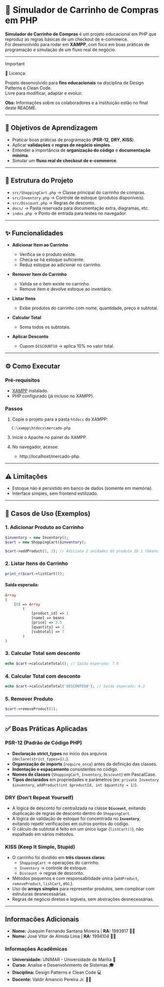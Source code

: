 # :shopping_cart: Simulador de Carrinho de Compras em PHP

**Simulador de Carrinho de Compras** é um projeto educacional em PHP que reproduz as regras básicas de um checkout de e-commerce.  
Foi desenvolvido para rodar em **XAMPP**, com foco em boas práticas de programação e simulação de um fluxo real de negócio.

---

> [!IMPORTANT]
> :scroll: Licença:
> 
> Projeto desenvolvido para **fins educacionais** na disciplina de Design Patterns e Clean Code.  
> Livre para modificar, adaptar e evoluir.
>
> **Obs:** Informações sobre os colaboradores e a instituição estão no final deste README.

---

## :dart: Objetivos de Aprendizagem

- Praticar boas práticas de programação (**PSR-12**, **DRY**, **KISS**).  
- Aplicar **validações** e **regras de negócio simples**.  
- Entender a importância de **organização do código** e **documentação mínima**.  
- Simular um **fluxo real de checkout de e-commerce**.  

---

## :open_file_folder: Estrutura do Projeto

- `src/ShoppingCart.php` → Classe principal do carrinho de compras.  
- `src/Inventory.php` → Controle de estoque (produtos disponíveis).  
- `src/Discount.php` → Regras de desconto.  
- `docs/` → Pasta reservada para documentação extra, diagramas, etc.  
- `index.php` → Ponto de entrada para testes no navegador.  

---

## :sparkles: Funcionalidades

- **Adicionar Item ao Carrinho**
  - Verifica se o produto existe.
  - Checa se há estoque suficiente.
  - Reduz estoque ao adicionar no carrinho.

- **Remover Item do Carrinho**
  - Valida se o item existe no carrinho.
  - Remove item e devolve estoque ao inventário.

- **Listar Itens**
  - Exibe produtos do carrinho com nome, quantidade, preço e subtotal.

- **Calcular Total**
  - Soma todos os subtotais.

- **Aplicar Desconto**
  - Cupom `DISCOUNT10` → aplica 10% no valor total.

---

## :gear: Como Executar

### Pré-requisitos
- [XAMPP](https://www.apachefriends.org/index.html) instalado.  
- PHP configurado (já incluso no XAMPP).  

### Passos
1. Copie o projeto para a pasta `htdocs` do XAMPP:
````
   C:\xampp\htdocs\mercado-php
````
3. Inicie o Apache no painel do XAMPP.

4. No navegador, acesse:
   - http://localhost/mercado-php

---

## :warning: Limitações

- Estoque não é persistido em banco de dados (somente em memória).
- Interface simples, sem frontend estilizado.

---

## :test_tube: Casos de Uso (Exemplos)

### 1. Adicionar Produto ao Carrinho
```php
$inventory = new Inventory();
$cart = new ShoppingCart($inventory);

$cart->addProduct(1, 2); // Adiciona 2 unidades do produto ID 1 (beans)
```

### 2. Listar Itens do Carrinho
```php
print_r($cart->listCart());
```
#### Saída esperada:
```php
Array
(
    [0] => Array
        (
            [product_id] => 1
            [name] => beans
            [price] => 3.5
            [quantity] => 2
            [subtotal] => 7
        )
)
```

### 3. Calcular Total sem desconto
```php
echo $cart->calculateTotal(); // Saída esperada: 7.0
```

### 4. Calcular Total com desconto
```php
echo $cart->calculateTotal('DESCONTO10'); // Saída esperada: 6.3
```

### 5. Remover Produto
```php
$cart->removeProduct(1);
```
---

## :white_check_mark: Boas Práticas Aplicadas

### PSR-12 (Padrão de Código PHP)
- **Declaração strict_types** no início dos arquivos (`declare(strict_types=1);`).
- **Organização de imports** (`require_once`) antes da definição das classes.
- **Indentação e espaçamento** consistentes no código.
- **Nomes de classes** (`ShoppingCart`, `Inventory`, `Discount`) em PascalCase.
- **Tipos declarados** em propriedades e parâmetros (ex: `private Inventory $inventory`, `addProduct(int $productId, int $quantity = 1)`).

### DRY (Don’t Repeat Yourself)
- A lógica de desconto foi centralizada na classe **`Discount`**, evitando duplicação de regras de desconto dentro do `ShoppingCart`.
- A lógica de validação de estoque foi concentrada no **`Inventory`**, evitando repetir verificações em outros pontos do código.
- O cálculo de subtotal é feito em um único lugar (`listCart()`), não espalhado em vários métodos.

### KISS (Keep It Simple, Stupid)
- O carrinho foi dividido em **três classes claras**:
  - `ShoppingCart` → operações do carrinho.
  - `Inventory` → controle de estoque.
  - `Discount` → regras de desconto.
- Métodos pequenos e com responsabilidade única (`addProduct`, `removeProduct`, `listCart`, etc.).
- Uso de **arrays simples** para representar produtos, sem complicar com estruturas desnecessárias.
- Regras de negócio diretas e legíveis, sem abstrações desnecessárias.

---

## Informacões Adicionais

- **Nome:** Joaquim Fernando Santana Moreira | **RA:** 1993917 :man_technologist:
- **Nome:** José Vitor de Almida Lima | **RA:** 1994104 :man_technologist:

### Informações Acadêmicas
- **Universidade:** UNIMAR - Universidade de Marília :school:
- **Curso:** Analise e Desenvolvimento de Sistemas :mortar_board:
- **Disciplina:** Design Patterns e Clean Code :computer:
- **Docente:** Valdir Amancio Pereira Jr. :man_teacher:
